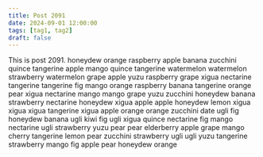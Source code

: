 ```yaml
---
title: Post 2091
date: 2024-09-01 12:00:00
tags: [tag1, tag2]
draft: false
---
```

This is post 2091.
honeydew
orange
raspberry
apple
banana
zucchini
quince
tangerine
apple
mango
quince
tangerine
watermelon
watermelon
strawberry
watermelon
grape
apple
yuzu
raspberry
grape
xigua
nectarine
tangerine
tangerine
fig
mango
orange
raspberry
banana
tangerine
orange
pear
xigua
nectarine
mango
mango
grape
yuzu
zucchini
honeydew
banana
strawberry
nectarine
honeydew
xigua
apple
apple
honeydew
lemon
xigua
xigua
xigua
tangerine
xigua
apple
orange
orange
zucchini
date
ugli
fig
honeydew
banana
ugli
kiwi
fig
ugli
xigua
quince
nectarine
fig
mango
nectarine
ugli
strawberry
yuzu
pear
pear
elderberry
apple
grape
mango
cherry
tangerine
lemon
pear
zucchini
strawberry
ugli
ugli
yuzu
tangerine
strawberry
mango
fig
apple
pear
honeydew
orange
